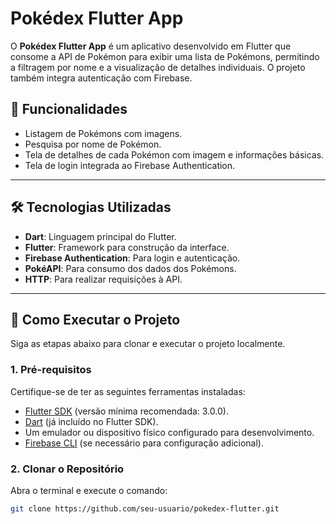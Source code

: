 # Pokédex Flutter App

O **Pokédex Flutter App** é um aplicativo desenvolvido em Flutter que consome a API de Pokémon para exibir uma lista de Pokémons, permitindo a filtragem por nome e a visualização de detalhes individuais. O projeto também integra autenticação com Firebase.

## 📝 Funcionalidades

- Listagem de Pokémons com imagens.
- Pesquisa por nome de Pokémon.
- Tela de detalhes de cada Pokémon com imagem e informações básicas.
- Tela de login integrada ao Firebase Authentication.

---

## 🛠️ Tecnologias Utilizadas

- **Dart**: Linguagem principal do Flutter.
- **Flutter**: Framework para construção da interface.
- **Firebase Authentication**: Para login e autenticação.
- **PokéAPI**: Para consumo dos dados dos Pokémons.
- **HTTP**: Para realizar requisições à API.

---

## 🚀 Como Executar o Projeto

Siga as etapas abaixo para clonar e executar o projeto localmente.

### 1. Pré-requisitos

Certifique-se de ter as seguintes ferramentas instaladas:

- [Flutter SDK](https://docs.flutter.dev/get-started/install) (versão mínima recomendada: 3.0.0).
- [Dart](https://dart.dev/get-dart) (já incluído no Flutter SDK).
- Um emulador ou dispositivo físico configurado para desenvolvimento.
- [Firebase CLI](https://firebase.google.com/docs/cli) (se necessário para configuração adicional).

### 2. Clonar o Repositório

Abra o terminal e execute o comando:

```bash
git clone https://github.com/seu-usuario/pokedex-flutter.git
